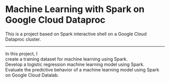 # Machine Learning with Spark on Google Cloud Dataproc
This is a project based on Spark interactive shell on a Google Cloud Dataproc cluster.
***
In this project, I   
create a training dataset for machine learning using Spark.  
Develop a logistic regression machine learning model using Spark.    
Evaluate the predictive behavior of a machine learning model using Spark on Google Cloud Datalab. 

